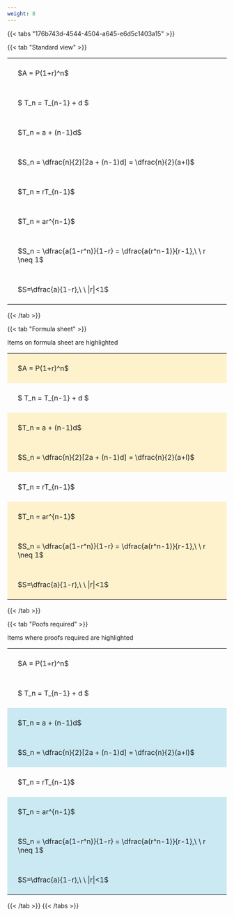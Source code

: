 ```yaml
---
weight: 8
---
```


{{< tabs "176b743d-4544-4504-a645-e6d5c1403a15" >}}

{{< tab "Standard view" >}}

<style type="text/css">
#T_40607 th.col_heading {
  text-align: left;
  font-size: 1em;
}
#T_40607 td {
  text-align: left;
  font-size: 1em;
  padding: 1.5em;
}
</style>
<table id="T_40607">
  <thead>
  </thead>
  <tbody>
    <tr>
      <td id="T_40607_row0_col0" class="data row0 col0" >$A = P(1+r)^n$</td>
    </tr>
    <tr>
      <td id="T_40607_row1_col0" class="data row1 col0" >$ T_n = T_{n-1} + d $</td>
    </tr>
    <tr>
      <td id="T_40607_row2_col0" class="data row2 col0" >$T_n = a + (n-1)d$</td>
    </tr>
    <tr>
      <td id="T_40607_row3_col0" class="data row3 col0" >$S_n = \dfrac{n}{2}[2a + (n-1)d] = \dfrac{n}{2}(a+l)$</td>
    </tr>
    <tr>
      <td id="T_40607_row4_col0" class="data row4 col0" >$T_n = rT_{n-1}$</td>
    </tr>
    <tr>
      <td id="T_40607_row5_col0" class="data row5 col0" >$T_n = ar^{n-1}$</td>
    </tr>
    <tr>
      <td id="T_40607_row6_col0" class="data row6 col0" >$S_n = \dfrac{a(1-r^n)}{1-r} = \dfrac{a(r^n-1)}{r-1},\ \  r \neq 1$</td>
    </tr>
    <tr>
      <td id="T_40607_row7_col0" class="data row7 col0" >$S=\dfrac{a}{1-r},\ \ |r|<1$</td>
    </tr>
  </tbody>
</table>
{{< /tab >}}

{{< tab "Formula sheet" >}}

Items on formula sheet are highlighted 
<br>
<style type="text/css">
#T_00a57 th.col_heading {
  text-align: left;
  font-size: 1em;
}
#T_00a57 td {
  text-align: left;
  font-size: 1em;
  padding: 1.5em;
}
#T_00a57_row0_col0, #T_00a57_row2_col0, #T_00a57_row3_col0, #T_00a57_row5_col0, #T_00a57_row6_col0, #T_00a57_row7_col0 {
  background-color: rgba(255,194,10, 0.2);
}
#T_00a57_row1_col0, #T_00a57_row4_col0 {
  background-color: rgba(0,0,0,0);
}
</style>
<table id="T_00a57">
  <thead>
  </thead>
  <tbody>
    <tr>
      <td id="T_00a57_row0_col0" class="data row0 col0" >$A = P(1+r)^n$</td>
    </tr>
    <tr>
      <td id="T_00a57_row1_col0" class="data row1 col0" >$ T_n = T_{n-1} + d $</td>
    </tr>
    <tr>
      <td id="T_00a57_row2_col0" class="data row2 col0" >$T_n = a + (n-1)d$</td>
    </tr>
    <tr>
      <td id="T_00a57_row3_col0" class="data row3 col0" >$S_n = \dfrac{n}{2}[2a + (n-1)d] = \dfrac{n}{2}(a+l)$</td>
    </tr>
    <tr>
      <td id="T_00a57_row4_col0" class="data row4 col0" >$T_n = rT_{n-1}$</td>
    </tr>
    <tr>
      <td id="T_00a57_row5_col0" class="data row5 col0" >$T_n = ar^{n-1}$</td>
    </tr>
    <tr>
      <td id="T_00a57_row6_col0" class="data row6 col0" >$S_n = \dfrac{a(1-r^n)}{1-r} = \dfrac{a(r^n-1)}{r-1},\ \  r \neq 1$</td>
    </tr>
    <tr>
      <td id="T_00a57_row7_col0" class="data row7 col0" >$S=\dfrac{a}{1-r},\ \ |r|<1$</td>
    </tr>
  </tbody>
</table>
{{< /tab >}}

{{< tab "Poofs required" >}}

Items where proofs required are highlighted 
<br>
<style type="text/css">
#T_16fe6 th.col_heading {
  text-align: left;
  font-size: 1em;
}
#T_16fe6 td {
  text-align: left;
  font-size: 1em;
  padding: 1.5em;
}
#T_16fe6_row0_col0, #T_16fe6_row1_col0, #T_16fe6_row4_col0 {
  background-color: rgba(0,0,0,0);
}
#T_16fe6_row2_col0, #T_16fe6_row3_col0, #T_16fe6_row5_col0, #T_16fe6_row6_col0, #T_16fe6_row7_col0 {
  background-color: rgba(0,150,200, 0.2);
}
</style>
<table id="T_16fe6">
  <thead>
  </thead>
  <tbody>
    <tr>
      <td id="T_16fe6_row0_col0" class="data row0 col0" >$A = P(1+r)^n$</td>
    </tr>
    <tr>
      <td id="T_16fe6_row1_col0" class="data row1 col0" >$ T_n = T_{n-1} + d $</td>
    </tr>
    <tr>
      <td id="T_16fe6_row2_col0" class="data row2 col0" >$T_n = a + (n-1)d$</td>
    </tr>
    <tr>
      <td id="T_16fe6_row3_col0" class="data row3 col0" >$S_n = \dfrac{n}{2}[2a + (n-1)d] = \dfrac{n}{2}(a+l)$</td>
    </tr>
    <tr>
      <td id="T_16fe6_row4_col0" class="data row4 col0" >$T_n = rT_{n-1}$</td>
    </tr>
    <tr>
      <td id="T_16fe6_row5_col0" class="data row5 col0" >$T_n = ar^{n-1}$</td>
    </tr>
    <tr>
      <td id="T_16fe6_row6_col0" class="data row6 col0" >$S_n = \dfrac{a(1-r^n)}{1-r} = \dfrac{a(r^n-1)}{r-1},\ \  r \neq 1$</td>
    </tr>
    <tr>
      <td id="T_16fe6_row7_col0" class="data row7 col0" >$S=\dfrac{a}{1-r},\ \ |r|<1$</td>
    </tr>
  </tbody>
</table>
{{< /tab >}}
{{< /tabs >}}